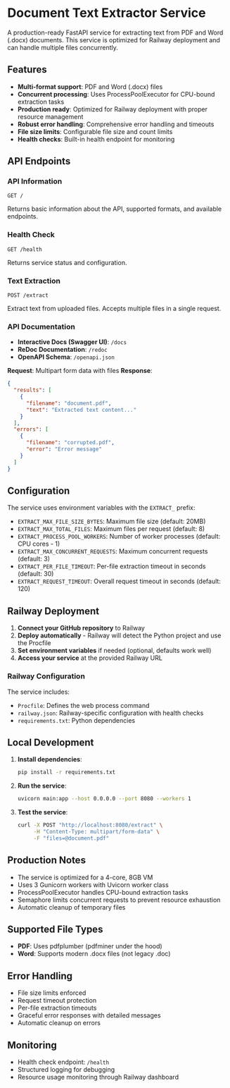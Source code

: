 # Document Text Extractor Service

A production-ready FastAPI service for extracting text from PDF and Word (.docx) documents. This service is optimized for Railway deployment and can handle multiple files concurrently.

## Features

- **Multi-format support**: PDF and Word (.docx) files
- **Concurrent processing**: Uses ProcessPoolExecutor for CPU-bound extraction tasks
- **Production ready**: Optimized for Railway deployment with proper resource management
- **Robust error handling**: Comprehensive error handling and timeouts
- **File size limits**: Configurable file size and count limits
- **Health checks**: Built-in health endpoint for monitoring

## API Endpoints

### API Information
```
GET /
```
Returns basic information about the API, supported formats, and available endpoints.

### Health Check
```
GET /health
```
Returns service status and configuration.

### Text Extraction
```
POST /extract
```
Extract text from uploaded files. Accepts multiple files in a single request.

### API Documentation
- **Interactive Docs (Swagger UI)**: `/docs`
- **ReDoc Documentation**: `/redoc`
- **OpenAPI Schema**: `/openapi.json`

**Request**: Multipart form data with files
**Response**:
```json
{
  "results": [
    {
      "filename": "document.pdf",
      "text": "Extracted text content..."
    }
  ],
  "errors": [
    {
      "filename": "corrupted.pdf",
      "error": "Error message"
    }
  ]
}
```

## Configuration

The service uses environment variables with the `EXTRACT_` prefix:

- `EXTRACT_MAX_FILE_SIZE_BYTES`: Maximum file size (default: 20MB)
- `EXTRACT_MAX_TOTAL_FILES`: Maximum files per request (default: 8)
- `EXTRACT_PROCESS_POOL_WORKERS`: Number of worker processes (default: CPU cores - 1)
- `EXTRACT_MAX_CONCURRENT_REQUESTS`: Maximum concurrent requests (default: 3)
- `EXTRACT_PER_FILE_TIMEOUT`: Per-file extraction timeout in seconds (default: 30)
- `EXTRACT_REQUEST_TIMEOUT`: Overall request timeout in seconds (default: 120)

## Railway Deployment

1. **Connect your GitHub repository** to Railway
2. **Deploy automatically** - Railway will detect the Python project and use the Procfile
3. **Set environment variables** if needed (optional, defaults work well)
4. **Access your service** at the provided Railway URL

### Railway Configuration

The service includes:
- `Procfile`: Defines the web process command
- `railway.json`: Railway-specific configuration with health checks
- `requirements.txt`: Python dependencies

## Local Development

1. **Install dependencies**:
   ```bash
   pip install -r requirements.txt
   ```

2. **Run the service**:
   ```bash
   uvicorn main:app --host 0.0.0.0 --port 8080 --workers 1
   ```

3. **Test the service**:
   ```bash
   curl -X POST "http://localhost:8080/extract" \
        -H "Content-Type: multipart/form-data" \
        -F "files=@document.pdf"
   ```

## Production Notes

- The service is optimized for a 4-core, 8GB VM
- Uses 3 Gunicorn workers with Uvicorn worker class
- ProcessPoolExecutor handles CPU-bound extraction tasks
- Semaphore limits concurrent requests to prevent resource exhaustion
- Automatic cleanup of temporary files

## Supported File Types

- **PDF**: Uses pdfplumber (pdfminer under the hood)
- **Word**: Supports modern .docx files (not legacy .doc)

## Error Handling

- File size limits enforced
- Request timeout protection
- Per-file extraction timeouts
- Graceful error responses with detailed messages
- Automatic cleanup on errors

## Monitoring

- Health check endpoint: `/health`
- Structured logging for debugging
- Resource usage monitoring through Railway dashboard
